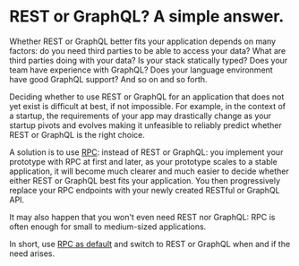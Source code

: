# REST or GraphQL? A simple answer.

Whether REST or GraphQL better fits your application depends on many factors:
do you need third parties to be able to access your data?
What are third parties doing with your data?
Is your stack statically typed?
Does your team have experience with GraphQL?
Does your language environment have good GraphQL support?
And so on and so forth.

Deciding whether to use REST or GraphQL for an application that does not yet exist is difficult at best, if not impossible.
For example,
in the context of a startup,
the requirements of your app may drastically change as your startup pivots and evolves making it unfeasible to reliably predict whether REST or GraphQL is the right choice.

A solution is to use [RPC](/docs/what-is-rpc.md#what-is-rpc):
instead of REST or GraphQL:
you implement your prototype with RPC at first and later,
as your prototype scales to a stable application,
it will become much clearer and much easier to decide
whether either REST or GraphQL best fits your application.
You then progressively replace your RPC endpoints with your newly created RESTful or GraphQL API.

It may also happen that you won't even need REST nor GraphQL:
RPC is often enough for small to medium-sized applications.

In short,
use [RPC as default](/docs/blog/rpc-as-default.md#rpc-as-default) and
switch to REST or GraphQL when and if the need arises.

